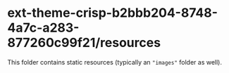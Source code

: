 # ext-theme-crisp-b2bbb204-8748-4a7c-a283-877260c99f21/resources

This folder contains static resources (typically an `"images"` folder as well).
